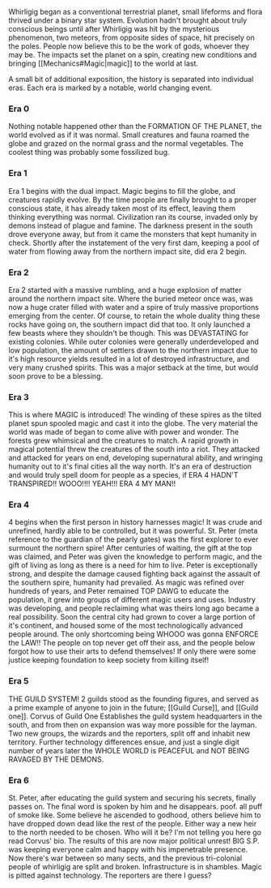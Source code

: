 Whirligig began as a conventional terrestrial planet, small lifeforms and flora thrived under a binary star system. Evolution hadn't brought about truly conscious beings until after Whirligig was hit by the mysterious phenomenon, two meteors, from opposite sides of space, hit precisely on the poles. People now believe this to be the work of gods, whoever they may be. The impacts set the planet on a spin, creating new conditions and bringing [[Mechanics#Magic|magic]] to the world at last.

A small bit of additional exposition, the history is separated into individual eras. Each era is marked by a notable, world changing event. 

### Era 0
Nothing notable happened other than the FORMATION OF THE PLANET, the world evolved as if it was normal. Small creatures and fauna roamed the globe and grazed on the normal grass and the normal vegetables. The coolest thing was probably some fossilized bug.

### Era 1
Era 1 begins with the dual impact. Magic begins to fill the globe, and creatures rapidly evolve. By the time people are finally brought to a proper conscious state, it has already taken most of its effect, leaving them thinking everything was normal. Civilization ran its course, invaded only by demons instead of plague and famine. The darkness present in the south drove everyone away, but from it came the monsters that kept humanity in check. Shortly after the instatement of the very first dam, keeping a pool of water from flowing away from the northern impact site, did era 2 begin.

### Era 2
Era 2 started with a massive rumbling, and a huge explosion of matter around the northern impact site. Where the buried meteor once was, was now a huge crater filled with water and a spire of truly massive proportions emerging from the center. Of course, to retain the whole duality thing these rocks have going on, the southern impact did that too. It only launched a few beasts where they shouldn't be though. This was DEVASTATING for existing colonies. While outer colonies were generally underdeveloped and low population, the amount of settlers drawn to the northern impact due to it's high resource yields resulted in a lot of destroyed infrastructure, and very many crushed spirits. This was a major setback at the time, but would soon prove to be a blessing.

### Era 3
This is where MAGIC is introduced! The winding of these spires as the tilted planet spun spooled magic and cast it into the globe. The very material the world was made of began to come alive with power and wonder. The forests grew whimsical and the creatures to match. A rapid growth in magical potential threw the creatures of the south into a riot. They attacked and attacked for years on end, developing supernatural ability, and wringing humanity out to it's final cities all the way north. It's an era of destruction and would truly spell doom for people as a species, if ERA 4 HADN'T TRANSPIRED!! WOOO!!!! YEAH!!! ERA 4 MY MAN!!

### Era 4
4 begins when the first person in history harnesses magic! It was crude and unrefined, hardly able to be controlled, but it was powerful. St. Peter (meta reference to the guardian of the pearly gates) was the first explorer to ever surmount the northern spire! After centuries of waiting, the gift at the top was claimed, and Peter was given the knowledge to perform magic, and the gift of living as long as there is a need for him to live. Peter is exceptionally strong, and despite the damage caused fighting back against the assault of the southern spire, humanity had prevailed. As magic was refined over hundreds of years, and Peter remained TOP DAWG to educate the population, it grew into groups of different magic users and uses. Industry was developing, and people reclaiming what was theirs long ago became a real possibility. Soon the central city had grown to cover a large portion of it's continent, and housed some of the most technologically advanced people around. The only shortcoming being WHOOO was gonna ENFORCE the LAW!! The people on top never get off their ass, and the people below forgot how to use their arts to defend themselves! If only there were some justice keeping foundation to keep society from killing itself!
### Era 5
THE GUILD SYSTEM! 2 guilds stood as the founding figures, and served as a prime example of anyone to join in the future; [[Guild Curse]], and [[Guild one]]. Corvus of Guild One Establishes the guild system headquarters in the south, and from then on expansion was way more possible for the layman. Two new groups, the wizards and the reporters, split off and inhabit new territory. Further technology differences ensue, and just a single digit number of years later the WHOLE WORLD is PEACEFUL and NOT BEING RAVAGED BY THE DEMONS. 

### Era 6
St. Peter, after educating the guild system and securing his secrets, finally passes on. The final word is spoken by him and he disappears. poof. all puff of smoke like. Some believe he ascended to godhood, others believe him to have dropped down dead like the rest of the people. Either way a new heir to the north needed to be chosen. Who will it be? I'm not telling you here go read Corvus' bio. The results of this are now major political unrest! BIG S.P. was keeping everyone calm and happy with his impenetrable presence. Now there's war between so many sects, and the previous tri-colonial people of whirligig are split and broken. Infrastructure is in shambles. Magic is pitted against technology. The reporters are there I guess? 